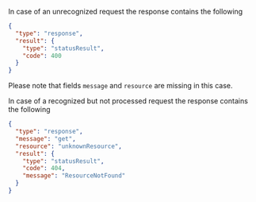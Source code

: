

In case of an unrecognized request the response contains the following
```json
{
  "type": "response",
  "result": {
    "type": "statusResult",
    "code": 400
  }
}
```
Please note that fields `message` and `resource` are missing in this case.

In case of a recognized but not processed request the response contains the following
```json
{
  "type": "response",
  "message": "get",
  "resource": "unknownResource",
  "result": {
    "type": "statusResult",
    "code": 404,
    "message": "ResourceNotFound"
  }  
}
```
